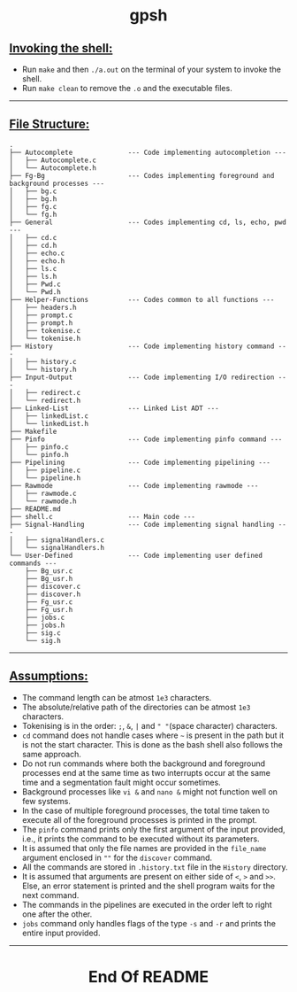 # <center> gpsh

## <ins>Invoking the shell:</ins>
- Run `make` and then `./a.out` on the terminal of your system to invoke the shell.
- Run `make clean` to remove the `.o` and the executable files.

<hr>

## <ins>File Structure:</ins>
```
.
├── Autocomplete              --- Code implementing autocompletion ---
│   ├── Autocomplete.c
│   └── Autocomplete.h
├── Fg-Bg                     --- Codes implementing foreground and background processes ---
│   ├── bg.c
│   ├── bg.h
│   ├── fg.c
│   └── fg.h
├── General                   --- Codes implementing cd, ls, echo, pwd ---
│   ├── cd.c
│   ├── cd.h
│   ├── echo.c
│   ├── echo.h
│   ├── ls.c
│   ├── ls.h
│   ├── Pwd.c
│   └── Pwd.h
├── Helper-Functions          --- Codes common to all functions ---
│   ├── headers.h
│   ├── prompt.c
│   ├── prompt.h
│   ├── tokenise.c
│   └── tokenise.h
├── History                   --- Code implementing history command ---
│   ├── history.c
│   └── history.h
├── Input-Output              --- Code implementing I/O redirection ---
│   ├── redirect.c
│   └── redirect.h
├── Linked-List               --- Linked List ADT ---
│   ├── linkedList.c
│   └── linkedList.h
├── Makefile
├── Pinfo                     --- Code implementing pinfo command ---
│   ├── pinfo.c
│   └── pinfo.h
├── Pipelining                --- Code implementing pipelining ---
│   ├── pipeline.c
│   └── pipeline.h
├── Rawmode                   --- Code implementing rawmode ---
│   ├── rawmode.c
│   └── rawmode.h
├── README.md
├── shell.c                   --- Main code ---
├── Signal-Handling           --- Code implementing signal handling ---
│   ├── signalHandlers.c
│   └── signalHandlers.h
└── User-Defined              --- Code implementing user defined commands ---
    ├── Bg_usr.c
    ├── Bg_usr.h
    ├── discover.c
    ├── discover.h
    ├── Fg_usr.c
    ├── Fg_usr.h
    ├── jobs.c
    ├── jobs.h
    ├── sig.c
    └── sig.h
```

<hr>

## <ins>Assumptions:</ins>
- The command length can be atmost `1e3` characters.
- The absolute/relative path of the directories can be atmost `1e3` characters.
- Tokenising is in the order: `;`, `&`, `|` and `" "`(space character) characters.
- `cd` command does not handle cases where `~` is present in the path but it is not the start character. This is done as the bash shell also follows the same approach.
- Do not run commands where both the background and foreground processes end at the same time as two interrupts occur at the same time and a segmentation fault might occur sometimes.
- Background processes like `vi &` and `nano &` might not function well on few systems.
- In the case of multiple foreground processes, the total time taken to execute all of the foreground processes is printed in the prompt.
- The `pinfo` command prints only the first argument of the input provided, i.e., it prints the command to be executed without its parameters.
- It is assumed that only the file names are provided in the `file_name` argument enclosed in `""` for the `discover` command.
-  All the commands are stored in `.history.txt` file in the `History` directory.
- It is assumed that arguments are present on either side of `<`, `>` and `>>`. Else, an error statement is printed and the shell program waits for the next command.
- The commands in the pipelines are executed in the order left to right one after the other.
- `jobs` command only handles flags of the type `-s` and `-r` and prints the entire input provided.

<hr>

# <center> End Of README